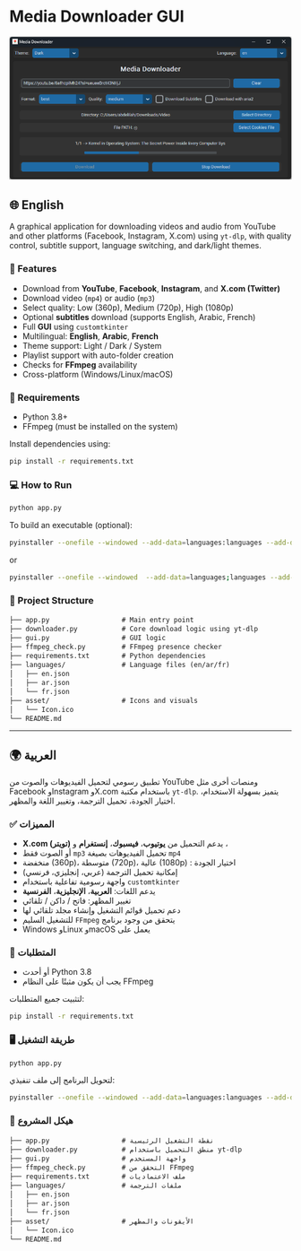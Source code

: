 
# Media Downloader GUI

![Alt text](https://raw.githubusercontent.com/hmidani-abdelilah/Media_Downloader/refs/heads/main/141522.png "Media Downloader GUI")

## 🌐 English

A graphical application for downloading videos and audio from YouTube and other platforms (Facebook, Instagram, X.com) using `yt-dlp`, with quality control, subtitle support, language switching, and dark/light themes.

### 🚀 Features

- Download from **YouTube**, **Facebook**, **Instagram**, and **X.com (Twitter)**
- Download video (`mp4`) or audio (`mp3`)
- Select quality: Low (360p), Medium (720p), High (1080p)
- Optional **subtitles** download (supports English, Arabic, French)
- Full **GUI** using `customtkinter`
- Multilingual: **English**, **Arabic**, **French**
- Theme support: Light / Dark / System
- Playlist support with auto-folder creation
- Checks for **FFmpeg** availability
- Cross-platform (Windows/Linux/macOS)

### 🧰 Requirements

- Python 3.8+
- FFmpeg (must be installed on the system)

Install dependencies using:

```bash
pip install -r requirements.txt
```

### 💻 How to Run

```bash
python app.py
```

To build an executable (optional):

```bash
pyinstaller --onefile --windowed --add-data=languages:languages --add-data=asset/Icon.ico:asset --icon=asset/Icon.ico app.py -n MediaDownloader.exe
```
or 
```bash
pyinstaller --onefile --windowed  --add-data=languages;languages --add-data=asset/Icon.ico;asset --add-data=aria2;aria2 --add-data=ffmpeg;ffmpeg --icon=asset/Icon.ico app.py -n MediaDownloader.exe
```

### 📁 Project Structure

```
├── app.py                  # Main entry point
├── downloader.py           # Core download logic using yt-dlp
├── gui.py                  # GUI logic
├── ffmpeg_check.py         # FFmpeg presence checker
├── requirements.txt        # Python dependencies
├── languages/              # Language files (en/ar/fr)
│   ├── en.json
│   ├── ar.json
│   └── fr.json
├── asset/                  # Icons and visuals
│   └── Icon.ico
└── README.md
```

---

## 🌍 العربية

تطبيق رسومي لتحميل الفيديوهات والصوت من YouTube ومنصات أخرى مثل Facebook وInstagram وX.com باستخدام مكتبة `yt-dlp`. يتميز بسهولة الاستخدام، اختيار الجودة، تحميل الترجمة، وتغيير اللغة والمظهر.

### ✅ المميزات

- **X.com (تويتر)**  يدعم التحميل من  **يوتيوب**، **فيسبوك**، **إنستغرام** و ، 
- أو الصوت فقط `mp3` تحميل الفيديوهات بصيغة `mp4` 
-  منخفضة (360p)، متوسطة (720p)، عالية (1080p) : اختيار الجودة
- إمكانية تحميل الترجمة (عربي، إنجليزي، فرنسي)
- واجهة رسومية تفاعلية باستخدام `customtkinter`
- يدعم اللغات: **العربية**، **الإنجليزية**، **الفرنسية**
- تغيير المظهر: فاتح / داكن / تلقائي
- دعم تحميل قوائم التشغيل وإنشاء مجلد تلقائي لها
- للتشغيل السليم `FFmpeg` يتحقق من وجود برنامج  
- Windows وLinux وmacOS يعمل على 

### 🧰 المتطلبات

- أو أحدث Python 3.8
- يجب أن يكون  مثبتًا على النظام FFmpeg


لتثبيت جميع المتطلبات:

```bash
pip install -r requirements.txt
```

### 🖥️ طريقة التشغيل

```bash
python app.py
```

لتحويل البرنامج إلى ملف تنفيذي:

```bash
pyinstaller --onefile --windowed --add-data=languages:languages --add-data=asset/Icon.ico:asset --icon=asset/Icon.ico app.py -n MediaDownloader.exe
```

### 📁 هيكل المشروع

```
├── app.py                  # نقطة التشغيل الرئيسية
├── downloader.py           # منطق التحميل باستخدام yt-dlp
├── gui.py                  # واجهة المستخدم
├── ffmpeg_check.py         # التحقق من FFmpeg
├── requirements.txt        # ملف الاعتماديات
├── languages/              # ملفات الترجمة
│   ├── en.json
│   ├── ar.json
│   └── fr.json
├── asset/                  # الأيقونات والمظهر
│   └── Icon.ico
└── README.md
```

